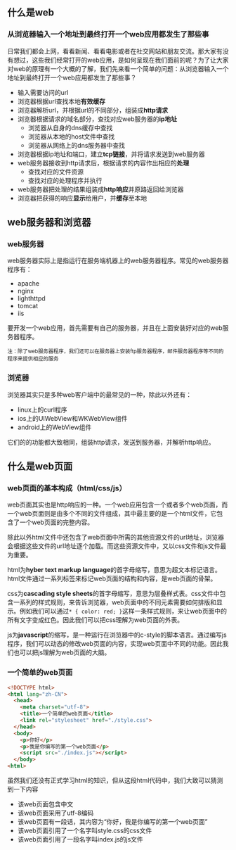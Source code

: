 ## 什么是web

### 从浏览器输入一个地址到最终打开一个web应用都发生了那些事

日常我们都会上网，看看新闻、看看电影或者在社交网站和朋友交流。那大家有没有想过，这些我们经常打开的web应用，是如何呈现在我们面前的呢？为了让大家对web的原理有一个大概的了解，我们先来看一个简单的问题：从浏览器输入一个地址到最终打开一个web应用都发生了那些事？

* 输入需要访问的url
* 浏览器根据url查找本地**有效缓存**
* 浏览器解析url，并根据url的不同部分，组装成**http请求**
* 浏览器根据请求的域名部分，查找对应web服务器的**ip地址**
  * 浏览器从自身的dns缓存中查找
  * 浏览器从本地的host文件中查找
  * 浏览器从网络上的dns服务器中查找
* 浏览器根据ip地址和端口，建立**tcp链接**，并将请求发送到web服务器
* web服务器接收到http请求后，根据请求的内容作出相应的**处理**
  * 查找对应的文件资源
  * 查找对应的处理程序并执行
* web服务器把处理的结果组装成**http响应**并原路返回给浏览器
* 浏览器把获得的响应**显示**给用户，并**缓存**至本地

## web服务器和浏览器

### web服务器
web服务器实际上是指运行在服务端机器上的web服务器程序。常见的web服务器程序有：

* apache
* nginx
* lighthttpd
* tomcat
* iis

要开发一个web应用，首先需要有自己的服务器，并且在上面安装好对应的web服务器程序。

<sub>注：除了web服务器程序，我们还可以在服务器上安装ftp服务器程序，邮件服务器程序等不同的程序来提供相应的服务</sub>

### 浏览器
浏览器其实只是多种web客户端中的最常见的一种，除此以外还有：

* linux上的curl程序
* ios上的UIWebView和WKWebView组件
* android上的WebView组件

它们的的功能都大致相同，组装http请求，发送到服务器，并解析http响应。

## 什么是web页面

### web页面的基本构成（html/css/js）
web页面其实也是http响应的一种。一个web应用包含一个或者多个web页面，而一个web页面则是由多个不同的文件组成，其中最主要的是一个html文件，它包含了一个web页面的完整内容。

除此以外html文件中还包含了web页面中所需的其他资源文件的url地址，浏览器会根据这些文件的url地址逐个加载。而这些资源文件中，又以css文件和js文件最为重要。

html为**hyber text markup language**的首字母缩写，意思为超文本标记语言。html文件通过一系列标签来标记web页面的结构和内容，是web页面的骨架。

css为**cascading style sheets**的首字母缩写，意思为层叠样式表。css文件中包含一系列的样式规则，来告诉浏览器，web页面中的不同元素需要如何排版和显示。例如我们可以通过`* { color: red; }`这样一条样式规则，来让web页面中的所有文字变成红色。因此我们可以把css理解为web页面的外表。

js为**javascript**的缩写，是一种运行在浏览器中的c-style的脚本语言。通过编写js程序，我们可以动态的修改web页面的内容，实现web页面中不同的功能。因此我们也可以把js理解为web页面的大脑。

### 一个简单的web页面

```html
<!DOCTYPE html>
<html lang="zh-CN">
  <head>
    <meta charset="utf-8">
    <title>一个简单的web页面</title>
    <link rel="stylesheet" href="./style.css">
  </head>
  <body>
    <p>你好</p>
    <p>我是你编写的第一个web页面</p>
    <script src="./index.js"></script>
  </body>
<html>
```

虽然我们还没有正式学习html的知识，但从这段html代码中，我们大致可以猜测到一下内容

* 该web页面包含中文
* 该web页面采用了utf-8编码
* 该web页面有一段话，其内容为“你好，我是你编写的第一个web页面”
* 该web页面引用了一个名字叫style.css的css文件
* 该web页面引用了一段名字叫index.js的js文件
